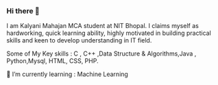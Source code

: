 ### Hi there 👋

I am Kalyani Mahajan MCA student at NIT Bhopal. I claims myself as hardworking, quick learning ability, highly motivated in building practical skills and keen to develop understanding in IT field.

Some of My Key skills : C , C++ ,Data Structure & Algorithms,Java , Python,Mysql, HTML, CSS, PHP.

🌱 I’m currently learning : Machine Learning

